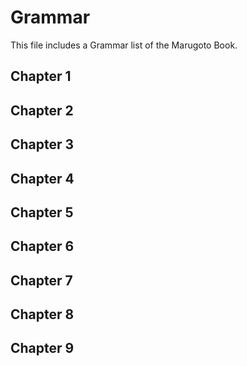 # Grammar

This file includes a Grammar list of the Marugoto <Stage> Book.

## Chapter 1

## Chapter 2

## Chapter 3

## Chapter 4

## Chapter 5

## Chapter 6

## Chapter 7

## Chapter 8

## Chapter 9
